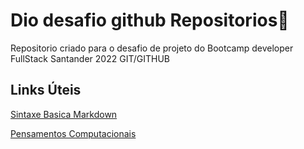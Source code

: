 # Dio desafio github Repositorios:runner:
Repositorio criado para o desafio de projeto do Bootcamp developer FullStack Santander 2022 GIT/GITHUB

## Links Úteis ##
[Sintaxe Basica Markdown](https://www.markdownguide.org/)


 [Pensamentos Computacionais](https://github.com/Cronuzgamer/Dio-desafio-github-Repositorios/tree/main/Pensamento%20Computacional)
